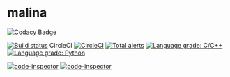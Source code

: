 # malina
[![Codacy Badge](https://app.codacy.com/project/badge/Grade/dad3bf26a91349d08b3b4091f4994c39)](https://www.codacy.com/gh/cyniu88/malina/dashboard?utm_source=github.com&amp;utm_medium=referral&amp;utm_content=cyniu88/malina&amp;utm_campaign=Badge_Grade)

[![Build status](https://ci.appveyor.com/api/projects/status/t0tcpo87yixo6aex?svg=true)](https://ci.appveyor.com/project/cyniu88/malina)
CircleCI
[![CircleCI](https://circleci.com/gh/cyniu88/malina.svg?style=svg)](https://circleci.com/gh/cyniu88/malina)
[![Total alerts](https://img.shields.io/lgtm/alerts/g/cyniu88/malina.svg?logo=lgtm&logoWidth=18)](https://lgtm.com/projects/g/cyniu88/malina/alerts/)
[![Language grade: C/C++](https://img.shields.io/lgtm/grade/cpp/g/cyniu88/malina.svg?logo=lgtm&logoWidth=18)](https://lgtm.com/projects/g/cyniu88/malina/context:cpp)
[![Language grade: Python](https://img.shields.io/lgtm/grade/python/g/cyniu88/malina.svg?logo=lgtm&logoWidth=18)](https://lgtm.com/projects/g/cyniu88/malina/context:python)


[![code-inspector](https://www.code-inspector.com/project/804/score/svg)](https://www.code-inspector.com/project/preferences/804)
[![code-inspector](https://www.code-inspector.com/project/804/status/svg)](https://www.code-inspector.com/project/preferences/804)
